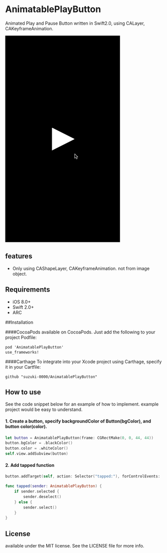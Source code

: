 # AnimatablePlayButton

Animated Play and Pause Button written in Swift2.0, using CALayer, CAKeyframeAnimation.

![sample](Screenshots/example01.gif)

## features
- Only using CAShapeLayer, CAKeyframeAnimation. not from image object.

## Requirements
- iOS 8.0+
- Swift 2.0+
- ARC

##Installation

####CocoaPods
available on CocoaPods. Just add the following to your project Podfile:
```
pod 'AnimatablePlayButton'
use_frameworks!
```

####Carthage
To integrate into your Xcode project using Carthage, specify it in your Cartfile:

```ogdl
github "suzuki-0000/AnimatablePlayButton"
```

## How to use
See the code snippet below for an example of how to implement.
example project would be easy to understand.

#### 1. Create a button, specify backgroundColor of Button(bgColor), and button color(color).
```swift
let button = AnimatablePlayButton(frame: CGRectMake(0, 0, 44, 44))
button.bgColor = .blackColor()
button.color = .whiteColor()
self.view.addSubview(button)
```

#### 2. Add tapped function
```swift
button.addTarget(self, action: Selector("tapped:"), forControlEvents: .TouchUpInside)
```
```swift
func tapped(sender: AnimatablePlayButton) {
    if sender.selected {
        sender.deselect()
    } else {
        sender.select()
    }
}
```

## License
available under the MIT license. See the LICENSE file for more info.

